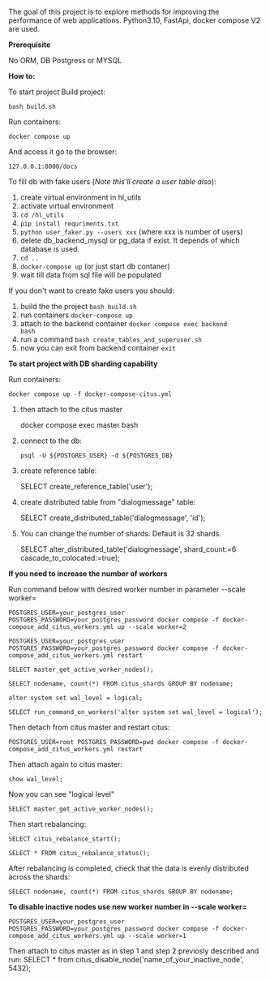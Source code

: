 
The goal of this project is to explore methods for improving the performance of web applications.
Python3.10, FastApi, docker compose V2 are used.

**Prerequisite**

No ORM, DB Postgress or MYSQL

**How to:**

To start project
Build project:

    bash build.sh

Run containers:

    docker compose up

And access it go to the browser:

    127.0.0.1:8000/docs

To fill db with fake users
(_Note this'll create a user table also_):

1. create virtual environment in hl_utils
2. activate virtual environment
3. <code>cd /hl_utils</code>
4. <code>pip install requriments.txt</code>
5. <code>python user_faker.py --users xxx</code> (where xxx is number of users)
6. delete db_backend_mysql or pg_data if exist. It depends of which database is used.
7. <code>cd ..</code>
8. <code>docker-compose up</code> (or just start db contaner)
9. wait till data from sql file will be populated
<p>
If you don't want to create fake users you should:

1. build the the project <code>bash build.sh</code>
2. run containers <code>docker-compose up</code>
3. attach to the backend container <code>docker compose exec backend bash</code>
4. run a command <code>bash create_tables_and_superuser.sh</code>
5. now you can exit from backend container <code>exit</code>

**To start project with DB sharding capability**

Run containers:

    docker compose up -f docker-compose-citus.yml

1. then attach to the citus master 
    
    docker compose exec master bash

2. connect to the db:

    <code>psql -U ${POSTGRES_USER} -d ${POSTGRES_DB}</code>

3. create reference table:

    SELECT create_reference_table('user');

4. create distributed table from "dialogmessage" table:

    SELECT create_distributed_table('dialogmessage', 'id');

5. You can change the number of shards. Default is 32 shards.

    SELECT alter_distributed_table('dialogmessage', shard_count:=6 cascade_to_colocated:=true);

**If you need to increase the number of workers**

Run command below with desired worker number in parameter --scale worker=

    POSTGRES_USER=your_postgres_user POSTGRES_PASSWORD=your_postgres_password docker compose -f docker-compose_add_citus_workers.yml up --scale worker=2

    POSTGRES_USER=your_postgres_user POSTGRES_PASSWORD=your_postgres_password docker compose -f docker-compose_add_citus_workers.yml restart

    SELECT master_get_active_worker_nodes();

    SELECT nodename, count(*) FROM citus_shards GROUP BY nodename;

    alter system set wal_level = logical;

    SELECT run_command_on_workers('alter system set wal_level = logical');

Then detach from citus master and restart citus:

    POSTGRES_USER=root POSTGRES_PASSWORD=pwd docker compose -f docker-compose_add_citus_workers.yml restart

Then attach again to citus master:

    show wal_level;

Now you can see "logical level"

    SELECT master_get_active_worker_nodes();

Then start rebalancing:

    SELECT citus_rebalance_start();

    SELECT * FROM citus_rebalance_status();

After rebalancing is completed, check that the data is evenly distributed across the shards:

    SELECT nodename, count(*) FROM citus_shards GROUP BY nodename;

**To disable inactive nodes use new worker number in --scale worker=**

    POSTGRES_USER=your_postgres_user POSTGRES_PASSWORD=your_postgres_password docker compose -f docker-compose_add_citus_workers.yml up --scale worker=1

Then attach to citus master as in step 1 and step 2 previosly described and run:
    SELECT * from citus_disable_node('name_of_your_inactive_node', 5432);

